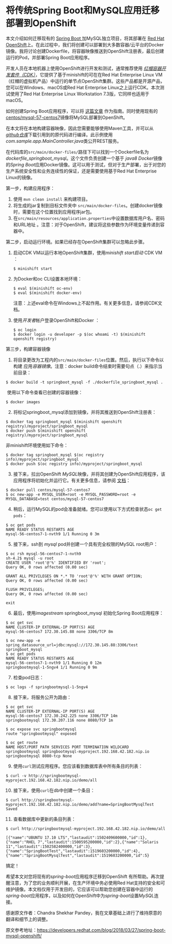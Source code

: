 # 将传统Spring Boot和MySQL应用迁移部署到OpenShift

本文介绍如何迁移现有的 [Spring Boot ](http://projects.spring.io/spring-boot/)加MySQL独立项目，将其部署在 [Red Hat OpenShift](https://developers.redhat.com/products/openshift/overview/)上。在此过程中，我们将创建可以部署到大多数容器/云平台的Docker镜像。我将讨论创建Dockerfile，将容器映像推送到OpenShift注册表，最后创建运行的Pod，并部署Spring Boot应用程序。

开发人员在本地机器上使用OpenShift进行开发和测试，通常推荐使用  [*红帽容器开发套件（CDK）*](https://developers.redhat.com/products/cdk/overview/)，它提供了基于minishift的可在在Red Hat Enterprise Linux VM（红帽的虚拟机产品）中运行的单节点OpenShift集群。这些产品都是开源产品，您可以在Windows、macOS或Red Hat Enterprise Linux之上运行CDK。本次测试使用了Red Hat Enterprise Linux Workstation 7.3版，它同样也适用于macOS。

如何创建Spring Boot应用程序，可以将  [这篇文章](https://spring.io/guides/gs/accessing-data-mysql/)  作为指南。同时使用现有的[centos/mysql-57-centos7](https://docs.openshift.com/container-platform/3.11/using_images/db_images/mysql.html)镜像将MySQL部署到OpenShift。

在本文将在本地构建容器映像，因此您需要能够使用Maven工具，并可以从[*github仓库*](https://github.com/1984shekhar/POC/tree/master/mysql-springboot-docker-openshift)下载引用到的原代码进行编译。此示例使用*com.sample.app.MainController.java*类公开REST服务。

在代码库的`src/main/docker-files/`路径下可以找到一个Dockerfile名为*dockerfile_springboot_mysql*。这个文件负责创建一个基于 *java8 Docker*镜像的*Spring Boot*应用Docker镜像。这可以用于测试，但对于生产部署，出于对您的生产系统安全性和业务连续性的保证，还是需要使用基于Red Hat Enterprise Linux的镜像。

第一步，构建应用程序：

1. 使用 `mvn clean install` 来构建项目。
2. 将生成的jar复制到目标文件夹中  `src/main/docker-files`。创建docker镜像时，需要在这个位置找到应用程序jar包。
3. 在`src/main/resources/application.properties`中设置数据库用户名、密码和URL地址 。注意：对于OpenShift，建议将这些参数作为环境变量传递到容器中。

第二步，启动运行环境。如果已经存在OpenShift集群可以忽略此步骤。

1. 启动CDK VM以运行本地OpenShift集群，使用*minishift start启动* CDK VM  ：

   ```shell
   $ minishift start 
   ```

2. 为Docker和oc CLI设置本地环境：

   ```shell
   $ eval $(minishift oc-env) 
   $ eval $(minishift docker-env) 
   ```

   注意：上述eval命令在Windows上不起作用。有关更多信息，请参阅CDK文档。

3. 使用*开发者*帐户登录OpenShift和Docker  ：

   ```shell
   $ oc login
   $ docker login -u developer -p $(oc whoami -t) $(minishift openshift registry)
   ```

第三步，构建容器镜像

1. 将目录更改为工程内的`src/main/docker-files`位置。然后，执行以下命令以构建 应用*容器镜像*。注意：docker build命令结束时需要句点（.）来指示当前目录：

```shell
$ docker build -t springboot_mysql -f ./dockerfile_springboot_mysql .
```

​	使用以下命令查看已创建的容器镜像：

```shell
$ docker images
```

2. 将标记springboot_mysql添加到镜像，并将其推送到OpenShift注册表：

```shell
$ docker tag springboot_mysql $(minishift openshift registry)/myproject/springboot_mysql
$ docker push $(minishift openshift registry)/myproject/springboot_mysql
```

非minishift环境使用如下命令：

```shell
$ docker tag springboot_mysql $(oc registry info)/myproject/springboot_mysql
$ docker push $(oc registry info)/myproject/springboot_mysql
```

3. 接下来，拉出OpenShift  *MySQL*映像，并将其创建为OpenShift应用程序，该应用程序将初始化并运行它。有关更多信息，请参阅 [文档](https://docs.openshift.com/container-platform/3.11/using_images/db_images/mysql.html)：

```shell
$ docker pull centos/mysql-57-centos7
$ oc new-app -e MYSQL_USER=root -e MYSQL_PASSWORD=root -e MYSQL_DATABASE=test centos/mysql-57-centos7
```

4. 稍后，运行MySQL的pod会准备就绪。您可以使用以下方式检查状态`oc get pods`：

```shell
$ oc get pods
NAME READY STATUS RESTARTS AGE 
mysql-56-centos7-1-nvth9 1/1 Running 0 3m
```

5. 接下来，ssh到  *mysql* pod并创建一个具有完全权限的MySQL root用户：

```shell
$ oc rsh mysql-56-centos7-1-nvth9
sh-4.2$ mysql -u root
CREATE USER 'root'@'%' IDENTIFIED BY 'root';
Query OK, 0 rows affected (0.00 sec)
 
GRANT ALL PRIVILEGES ON *.* TO 'root'@'%' WITH GRANT OPTION;
Query OK, 0 rows affected (0.00 sec)
 
FLUSH PRIVILEGES;
Query OK, 0 rows affected (0.00 sec)
 
exit
```

6. 最后，使用*imagestream* springboot_mysql 初始化Spring Boot应用程序：

```shell
$ oc get svc
NAME CLUSTER-IP EXTERNAL-IP PORT(S) AGE
mysql-56-centos7 172.30.145.88 none 3306/TCP 8m
 
$ oc new-app -e spring_datasource_url=jdbc:mysql://172.30.145.88:3306/test springboot_mysql
$ oc get pods
NAME READY STATUS RESTARTS AGE
mysql-56-centos7-1-nvth9 1/1 Running 0 12m
springbootmysql-1-5ngv4 1/1 Running 0 9m
```

7. 检查pod日志：

```shell
$ oc logs -f springbootmysql-1-5ngv4
```

8. 接下来，将服务公开为路由：

```shell
$ oc get svc
NAME CLUSTER-IP EXTERNAL-IP PORT(S) AGE
mysql-56-centos7 172.30.242.225 none 3306/TCP 14m
springbootmysql 172.30.207.116 none 8080/TCP 1m
 
$ oc expose svc springbootmysql
route "springbootmysql" exposed
 
$ oc get route
NAME HOST/PORT PATH SERVICES PORT TERMINATION WILDCARD
springbootmysql springbootmysql-myproject.192.168.42.182.nip.io springbootmysql 8080-tcp None
```

9. 使用`curl`测试应用程序。您应该看到数据库表中所有条目的列表：

```shell
$ curl -v http://springbootmysql-myproject.192.168.42.182.nip.io/demo/all
```

10. 接下来，使用`curl`在db中创建一个条目：

```shell
$ curl http://springbootmysql-myproject.192.168.42.182.nip.io/demo/add?name=SpringBootMysqlTest
Saved
```

11. 查看数据库中更新的条目列表：

```shell
$ curl http://springbootmysql-myproject.192.168.42.182.nip.io/demo/all
 
[{"name":"UBUNTU 17.10 LTS","lastaudit":1502409600000,"id":1},{"name":"RHEL 7","lastaudit":1500595200000,"id":2},{"name":"Solaris 11","lastaudit":1502582400000,"id":3},{"name":"SpringBootTest","lastaudit":1519603200000,"id":4},{"name":"SpringBootMysqlTest","lastaudit":1519603200000,"id":5}
```



搞定！

希望本文对您将现有的*spring-boot*应用程序迁移到OpenShift 有所帮助。再次提醒注意，为了您的业务顺利开展，在生产环境中务必使用Red Hat支持的安全和可维护镜像。本文档仅用于开发目的，它应该可以帮助您创建在容器中运行的*spring-boot*应用程序，以及如何在OpenShift中为*spring-boot*设置*MySQL*连接。



感谢原文作者：Chandra Shekhar Pandey，我在文章基础上进行了维持原意的翻译和细节上的调整。

原文参考地址：https://developers.redhat.com/blog/2018/03/27/spring-boot-mysql-openshift/
